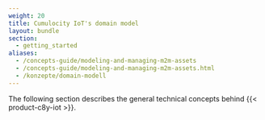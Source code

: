 ```yaml
---
weight: 20
title: Cumulocity IoT's domain model
layout: bundle
section: 
  - getting_started
aliases:
  - /concepts-guide/modeling-and-managing-m2m-assets
  - /concepts-guide/modeling-and-managing-m2m-assets.html
  - /konzepte/domain-modell
---
```


The following section describes the general technical concepts behind {{< product-c8y-iot >}}.
